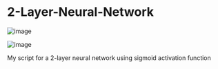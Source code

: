 # 2-Layer-Neural-Network

![image](https://user-images.githubusercontent.com/68812109/186179415-52e01523-d6be-4b10-a32e-daa41e5b17de.png)

![image](https://user-images.githubusercontent.com/68812109/186179315-c61edc2f-61ff-43db-81a1-5fb71f036312.png)

My script for a 2-layer neural network using sigmoid activation function 
